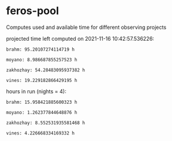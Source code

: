 # feros-pool
Computes used and available time for different observing projects

projected time left computed on 2021-11-16 10:42:57.536226:

    brahm: 95.20107274114719 h 

    moyano: 8.986687855257523 h 

    zakhozhay: 54.28483095937382 h 

    vines: 19.229182866429195 h 

hours in run (nights = 4):

    brahm: 15.958421885600323 h 

    moyano: 1.262377844648876 h 

    zakhozhay: 8.552531935581468 h 

    vines: 4.226668334169332 h 

